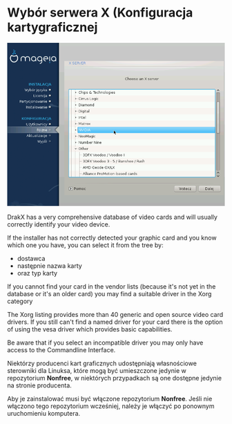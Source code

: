 # Wybór serwera X (Konfiguracja kartygraficznej

![](./images/dx2-configureX_card_list.png)

DrakX has a very comprehensive database of video cards and will usually correctly identify your video device.

If the installer has not correctly detected your graphic card and you know which one you have, you can select it from the tree by:

* dostawca
* następnie nazwa karty
* oraz typ karty

If you cannot find your card in the vendor lists (because it's not yet in the database or it's an older card) you may find a suitable driver in the Xorg category

The Xorg listing provides more than 40 generic and open source video card drivers. If you still can't find a named driver for your card there is the option of using the vesa driver which provides basic capabilities.

Be aware that if you select an incompatible driver you may only have access to the Commandline Interface.

Niektórzy producenci kart graficznych udostępniają własnościowe sterowniki dla Linuksa, które mogą być umieszczone jedynie w repozytorium **Nonfree**, w niektórych przypadkach są one dostępne jedynie na stronie producenta.

Aby je zainstalować musi być włączone repozytorium **Nonfree**. Jeśli nie włączono tego repozytorium wcześniej, należy je włączyć po ponownym uruchomieniu komputera.
